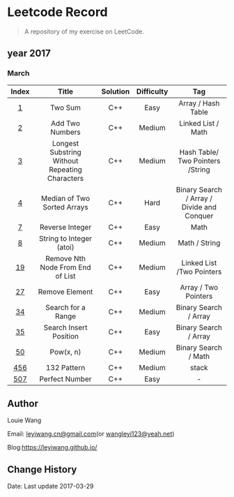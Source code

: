 # Leetcode Record

> A repository of my exercise on LeetCode.
## year 2017

### March

|                  Index                   |                  Title                   | Solution | Difficulty |                   Tag                    |
| :--------------------------------------: | :--------------------------------------: | :------: | :--------: | :--------------------------------------: |
| [1](https://leetcode.com/problems/two-sum/#/description) |                 Two Sum                  |   C++    |    Easy    |            Array / Hash Table            |
| [2](https://leetcode.com/problems/add-two-numbers/#/description) |             Add Two Numbers              |   C++    |   Medium   |            Linked List / Math            |
| [3](https://leetcode.com/problems/longest-substring-without-repeating-characters/#/description) | Longest Substring Without Repeating Characters |   C++    |   Medium   |     Hash Table/ Two Pointers /String     |
| [4](https://leetcode.com/problems/median-of-two-sorted-arrays/#/description) |       Median of Two Sorted Arrays        |   C++    |    Hard    | Binary Search / Array / Divide and Conquer |
| [7](https://leetcode.com/problems/reverse-integer/#/description) |             Reverse Integer              |   C++    |    Easy    |                   Math                   |
| [8](https://leetcode.com/problems/string-to-integer-atoi/#/description) |         String to Integer (atoi)         |   C++    |   Medium   |              Math / String               |
| [19](https://leetcode.com/problems/remove-nth-node-from-end-of-list/#/description) |     Remove Nth Node From End of List     |   C++    |   Medium   |        Linked List /Two Pointers         |
| [27](https://leetcode.com/problems/remove-element/#/description) |              Remove Element              |   C++    |    Easy    |           Array / Two Pointers           |
| [34](https://leetcode.com/problems/search-for-a-range/#/description) |            Search for a Range            |   C++    |   Medium   |          Binary Search / Array           |
| [35](https://leetcode.com/problems/search-insert-position/#/description) |          Search Insert Position          |   C++    |    Easy    |          Binary Search / Array           |
| [50](https://leetcode.com/problems/powx-n/#/description) |                Pow(x, n)                 |   C++    |   Medium   |           Binary Search / Math           |
| [456](https://leetcode.com/problems/132-pattern/#/description) |               132 Pattern                |   C++    |   Medium   |                  stack                   |
| [507](https://leetcode.com/contest/leetcode-weekly-contest-25/problems/perfect-number/) |              Perfect Number              |   C++    |    Easy    |                    -                     |

## Author

Louie Wang

Email: leyiwang.cn@gmail.com(or wangleyi123@yeah.net)

Blog:https://leyiwang.github.io/

## Change History

Date: Last update 2017-03-29